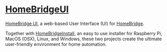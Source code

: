 # [HomeBridgeUI](http://github.com/NulledLabs/HomeBridgeUI)
[HomeBridge UI](http://github.com/NulledLabs/HomeBridgeUI), a web-based User Interface (UI) for [HomeBridge](https://github.com/nfarina/homebridge).

Together with [HomeBridgeInstall](http://github.com/NulledLabs/HomeBridgeInstaller), an easy to use installer for Raspberry Pi, MacOS (OSX), Linux, and Windows, these two projects
create the ultimate user-friendly environment for home automation.
